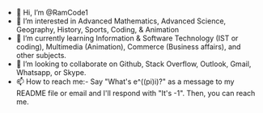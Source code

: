 - 👋 Hi, I’m @RamCode1
- 👀 I’m interested in Advanced Mathematics, Advanced Science, Geography, History, Sports, Coding, & Animation
- 🌱 I’m currently learning Information & Software Technology (IST or coding), Multimedia (Animation), Commerce (Business affairs), and other subjects.
- 💞️ I’m looking to collaborate on Github, Stack Overflow, Outlook, Gmail, Whatsapp, or Skype.
- 📫 How to reach me:- Say "What's e^((pi)i)?" as a message to my README file or email and I'll respond with "It's -1". Then, you can reach me.

<!---
RamCode1/RamCode1 is a ✨ special ✨ repository because its `README.md` (this file) appears on your GitHub profile.
You can click the Preview link to take a look at your changes.
--->
